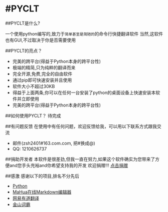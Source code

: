 #PYCLT
======
##PYCLT是什么?

一个使用python编写的,致力于`简单甚至是简陋的`的命令行快捷翻译软件
当然,这软件也有GUI,不过取决于你是否需要使用

##PYCLT的亮点？

* 完美的跨平台(得益于Python本身的跨平台性)
* 极端的精简,只为纯粹的翻译而来
* 完全开源,免费,完全的自由软件
* 通过pip即可快速安装并且使用
* 软件大小不超过30KB
* 得益于上面两条,你可以在任何一台安装了python的桌面设备上快速安装本软件并立即使用
* 完美的跨平台(得益于Python本身的跨平台性)

##如何使用PYCLT？
待完成


##有问题反馈
在使用中有任何问题，欢迎反馈给我，可以用以下联系方式跟我交流
* 邮件(zsh2401#163.com.com, 把#换成@)
* QQ: 1210626737

##捐助开发者
本软件是很差劲,但我一直在努力,如果这个软件确实为您带来了方便and您手头充裕and你希望支持我的开发
欢迎捐赠!!!
[点击捐赠](http://blog.csdn.net/zsh2401/article/details/71056205) 

##感激
感谢以下的项目,排名不分先后

* [Python](https://python.org/) 
* [MaHua在线Markdown编辑器](http://mahua.jser.me/) 
* [网易有道翻译](http://fanyi.youdao.com/)
* [金山词霸](http://www.iciba.com/)

